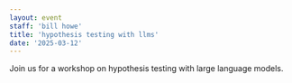 ```yaml
---
layout: event
staff: 'bill howe'
title: 'hypothesis testing with llms'
date: '2025-03-12'
---
```


Join us for a workshop on hypothesis testing with large language models.